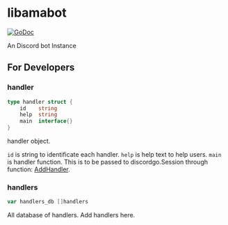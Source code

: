 # libamabot

[![GoDoc](https://godoc.org/github.com/gw31415/amabot/libamabot?status.svg)](https://godoc.org/github.com/gw31415/amabot/libamabot)

An Discord bot Instance

## For Developers
### handler

```go
type handler struct {
	id    string
	help  string
	main  interface{}
}
```

handler object.

`id` is string to identificate each handler.
`help` is help text to help users.
`main` is handler function. This is to be passed to discordgo.Session through function: [AddHandler](https://pkg.go.dev/github.com/bwmarrin/discordgo#Session.AddHandler).

### handlers

```go
var handlers_db []handlers
```

All database of handlers. Add handlers here.
